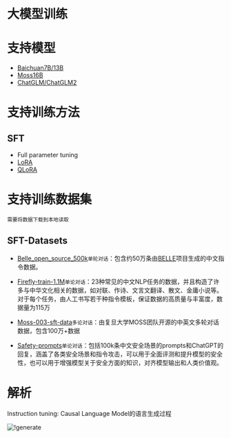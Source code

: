 # 大模型训练

# 支持模型

- [Baichuan7B/13B](https://github.com/baichuan-inc/Baichuan-7B)
- [Moss16B](https://github.com/OpenLMLab/MOSS)
- [ChatGLM/ChatGLM2](https://github.com/THUDM/ChatGLM-6B)

# 支持训练方法

## SFT

- Full parameter tuning
- [LoRA](https://arxiv.org/abs/2106.09685)
- [QLoRA](https://arxiv.org/abs/2305.14314)

# 支持训练数据集

```需要将数据下载到本地读取```

## SFT-Datasets

- [Belle_open_source_500k](https://huggingface.co/datasets/BelleGroup/train_0.5M_CN/blob/main/Belle_open_source_0.5M.json)```单轮对话```：包含约50万条由[BELLE](https://github.com/LianjiaTech/BELLE)项目生成的中文指令数据。
- [Firefly-train-1.1M](https://huggingface.co/datasets/YeungNLP/firefly-train-1.1M)```单论对话```：23种常见的中文NLP任务的数据，并且构造了许多与中华文化相关的数据，如对联、作诗、文言文翻译、散文、金庸小说等。对于每个任务，由人工书写若干种指令模板，保证数据的高质量与丰富度，数据量为115万

- [Moss-003-sft-data](https://huggingface.co/datasets/YeungNLP/moss-003-sft-data)```多论对话```：由复旦大学MOSS团队开源的中英文多轮对话数据，包含100万+数据

- [Safety-prompts](https://github.com/thu-coai/Safety-Prompts)```单论对话```：包括100k条中文安全场景的prompts和ChatGPT的回复，涵盖了各类安全场景和指令攻击，可以用于全面评测和提升模型的安全性，也可以用于增强模型关于安全方面的知识，对齐模型输出和人类价值观。

  

# **解析**

Instruction tuning: Causal Language Model的语言生成过程

![!generate](https://github.com/YanZiBuGuiCHunShiWan/LLM_training/src/clm.gif)